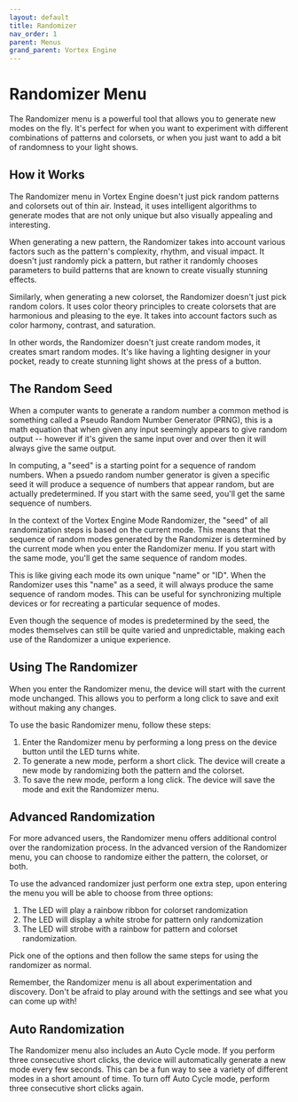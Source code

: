 ```yaml
---
layout: default
title: Randomizer
nav_order: 1
parent: Menus
grand_parent: Vortex Engine
---
```


# Randomizer Menu

The Randomizer menu is a powerful tool that allows you to generate new modes on the fly. It's perfect for when you want to experiment with different combinations of patterns and colorsets, or when you just want to add a bit of randomness to your light shows.

## How it Works

The Randomizer menu in Vortex Engine doesn't just pick random patterns and colorsets out of thin air. Instead, it uses intelligent algorithms to generate modes that are not only unique but also visually appealing and interesting.

When generating a new pattern, the Randomizer takes into account various factors such as the pattern's complexity, rhythm, and visual impact. It doesn't just randomly pick a pattern, but rather it randomly chooses parameters to build patterns that are known to create visually stunning effects.

Similarly, when generating a new colorset, the Randomizer doesn't just pick random colors. It uses color theory principles to create colorsets that are harmonious and pleasing to the eye. It takes into account factors such as color harmony, contrast, and saturation.

In other words, the Randomizer doesn't just create random modes, it creates smart random modes. It's like having a lighting designer in your pocket, ready to create stunning light shows at the press of a button.

## The Random Seed

When a computer wants to generate a random number a common method is something called a Pseudo Random Number Generator (PRNG), this is a math equation that when given any input seemingly appears to give random output -- however if it's given the same input over and over then it will always give the same output.

In computing, a "seed" is a starting point for a sequence of random numbers. When a psuedo random number generator is given a specific seed it will produce a sequence of numbers that appear random, but are actually predetermined. If you start with the same seed, you'll get the same sequence of numbers.

In the context of the Vortex Engine Mode Randomizer, the "seed" of all randomization steps is based on the current mode. This means that the sequence of random modes generated by the Randomizer is determined by the current mode when you enter the Randomizer menu. If you start with the same mode, you'll get the same sequence of random modes.

This is like giving each mode its own unique "name" or "ID". When the Randomizer uses this "name" as a seed, it will always produce the same sequence of random modes. This can be useful for synchronizing multiple devices or for recreating a particular sequence of modes.

Even though the sequence of modes is predetermined by the seed, the modes themselves can still be quite varied and unpredictable, making each use of the Randomizer a unique experience.

## Using The Randomizer

When you enter the Randomizer menu, the device will start with the current mode unchanged. This allows you to perform a long click to save and exit without making any changes.  

To use the basic Randomizer menu, follow these steps:

1. Enter the Randomizer menu by performing a long press on the device button until the LED turns white.
2. To generate a new mode, perform a short click. The device will create a new mode by randomizing both the pattern and the colorset.
3. To save the new mode, perform a long click. The device will save the mode and exit the Randomizer menu.

## Advanced Randomization

For more advanced users, the Randomizer menu offers additional control over the randomization process. In the advanced version of the Randomizer menu, you can choose to randomize either the pattern, the colorset, or both. 

To use the advanced randomizer just perform one extra step, upon entering the menu you will be able to choose from three options:

1. The LED will play a rainbow ribbon for colorset randomization
2. The LED will display a white strobe for pattern only randomization
3. The LED will strobe with a rainbow for pattern and colorset randomization.

Pick one of the options and then follow the same steps for using the randomizer as normal.

Remember, the Randomizer menu is all about experimentation and discovery. Don't be afraid to play around with the settings and see what you can come up with!

## Auto Randomization

The Randomizer menu also includes an Auto Cycle mode. If you perform three consecutive short clicks, the device will automatically generate a new mode every few seconds. This can be a fun way to see a variety of different modes in a short amount of time. To turn off Auto Cycle mode, perform three consecutive short clicks again.
